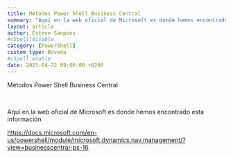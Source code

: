 ```yaml
---
title: Métodos Power Shell Business Central
summary: "Aquí en la web oficial de Microsoft es donde hemos encontrado esta información"
layout: article
author: Esteve Sanpons
#cSpell:disable
category: [PowerShell]
custom_type: Boveda
#cSpell:enable
date: 2023-04-22 09:06:00 +0200
---
```


Métodos Power Shell Business Central

<br>

Aquí en la web oficial de Microsoft es donde hemos encontrado esta información

https://docs.microsoft.com/en-us/powershell/module/microsoft.dynamics.nav.management/?view=businesscentral-ps-16
